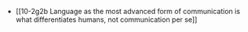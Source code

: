 - [[10-2g2b Language as the most advanced form of communication is what differentiates humans, not communication per se]]
<br>
